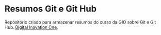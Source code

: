 
# Resumos Git e Git Hub

Repósitório criado para armazenar resumos do curso da GIO sobre Git e Git Hub. 
[Digital Inovation One](https://www.dio.me/). 
